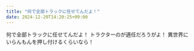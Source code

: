 ```yaml
---
title: "何で全部トラックに任せてんだよ！"
date: 2024-12-20T14:20:25+09:00
---
```

何で全部トラックに任せてんだよ！
トラクターのが適任だろうがよ！
異世界にいらんもんを押し付けるくらいなら！
